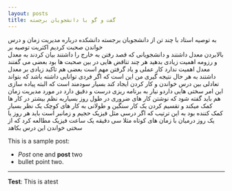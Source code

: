 ```yaml
---
layout: posts
title: گفت و گو با دانشجویان برجسته
---
```

به توصیه استاد با چند تن از دانشجویان برجسته دانشکده درباره مدیریت زمان و درس خواندن صحبت کردیم اکثریت توصیه بر  
بالابردن معدل داشتند و دانشجویانی که قصد رفتن به خارج را داشتند بیان کردند  به معدل و رزومه اهمیت زیادی بدهید هر چند تناقض هایی در بین صحبت ها بود بعضی می گفتند معدل اهمیت ندارد کار عملی و یاد گرفتن مهم است بعضی هم تاکید زیادی بر معدل داشتند به هر حال نتیجه گیری من این است که اگر فردی توانایی داشته باشد که بتواند تعادلی بین درس خواندن و کار کردن ایجاد کند بسیار سودمند است که البته پیاده سازی این امر سختی هایی داردو نیار به برنامه ریزی درست و دقیق دارد در مورد مدیریت زمان هم باید گفته شود که نوشتن کار های ضروری در طول روز بسیاربه نظم بیشتر در کار ها کمک میکند و تقسیم کردن یک کار سنگین و طولانی به کار های کوچک یک نظر بسیار کمک کننده بود به این ترتیب که اگر درسی مثل فیزیک حجیم و زمانبر است باید هر روز یا یک روز درمیان با زمان های کوتاه مثلا سی دقیقه یک ساعت فیزیک مطالعه کرد که از سختی خواندن این درس بکاهد                        


This is a sample post:
- *Post* one and **post** two
- bullet point two.


---
**Test**: This is atest
